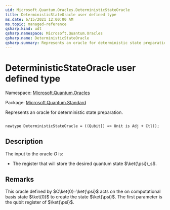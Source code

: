 ```yaml
---
uid: Microsoft.Quantum.Oracles.DeterministicStateOracle
title: DeterministicStateOracle user defined type
ms.date: 6/15/2021 12:00:00 AM
ms.topic: managed-reference
qsharp.kind: udt
qsharp.namespace: Microsoft.Quantum.Oracles
qsharp.name: DeterministicStateOracle
qsharp.summary: Represents an oracle for deterministic state preparation.
---
```


# DeterministicStateOracle user defined type

Namespace: [Microsoft.Quantum.Oracles](xref:Microsoft.Quantum.Oracles)

Package: [Microsoft.Quantum.Standard](https://nuget.org/packages/Microsoft.Quantum.Standard)


Represents an oracle for deterministic state preparation.

```qsharp

newtype DeterministicStateOracle = ((Qubit[] => Unit is Adj + Ctl));
```



## Description

The input to the oracle $O$ is:- The register that will store the desired quantum state $\ket{\psi}\_s$.

## Remarks

This oracle defined by $O\ket{0}=\ket{\psi}$ acts on the on computational basis state $\ket{0}$ to create the state $\ket{\psi}$.The first parameter is the qubit register of $\ket{\psi}$.
